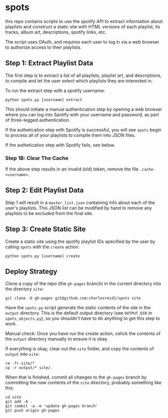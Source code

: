 # spots

this repo contains scripts to use the spotify API
to extract information about playlists and construct
a static site with HTML versions of each playlist,
its tracks, album art, descriptions, spotify links,
etc.

The script uses OAuth, and requires each user to log in
via a web browser to authorize access to their playlists.

## Step 1: Extract Playlist Data

The first step is to extract a list of all playlists, 
playlist art, and descriptions, to compile and let the
user select which playlists they are interested in.

To run the extract step with a spotify username:

```
python spots.py [username] extract
```

This should initiate a manual authentication step by opening
a web browser where you can log into Spotify with your username
and password, as part of three-legged authentication.

If the authetication step with Spotify is successful, you will
see `spots` begin to process all of your playlists to compile them
into JSON files.

If the authetication step with Spotify fails, see below.

### Step 1B: Clear The Cache

If the above step results in an invalid (old) token, remove the file `.cache-<username>`.

## Step 2: Edit Playlist Data

Step 1 will result in a `master_list.json` containing info about
each of the user's playlists. This JSON list can be modified by hand
to remove any playlists to be excluded from the final site.

## Step 3: Create Static Site

Create a static site using the spotify playlist IDs specified by the user
by calling `spots` with the `create` action:

```
python spots.py [username] create
```

## Deploy Strategy

Clone a copy of the repo (the `gh-pages` branch) in the current directory into the
directory `site`:

```
git clone -b gh-pages git@github.com:charlesreid1/spots site
```

Have the `spots.py` script generate the static contents of the site in the `output` directory.
This is the default output directory (see `OUTPUT_DIR` in `spots_objects.py`), so you shouldn't
have to do anything to get this step to work.

Manual check: Once you have run the create action, cehck the contents of the `output` directory
manually to ensure it is okay.

If everything is okay, clear out the `site` folder, and copy the contents of `output` into `site`:

```
rm -fr site/*
cp -r output/* site/.
```

When that is finished, commit all changes to the `gh-pages` branch by committing the
new contents of the `site` directory, probably something like this:

```
cd site
git add -A .
git commit -a -m 'update gh-pages branch'
git push origin gh-pages
```
